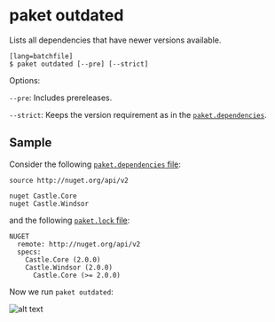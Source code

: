 # paket outdated

Lists all dependencies that have newer versions available.

    [lang=batchfile]
    $ paket outdated [--pre] [--strict]

Options:

  `--pre`: Includes prereleases.

  `--strict`: Keeps the version requirement as in the [`paket.dependencies`](dependencies-file.html).

## Sample

Consider the following [`paket.dependencies` file](dependencies-file.html):

    source http://nuget.org/api/v2
    
    nuget Castle.Core
    nuget Castle.Windsor

and the following [`paket.lock` file](lock-file.html): 

    NUGET
      remote: http://nuget.org/api/v2
      specs:
        Castle.Core (2.0.0)
        Castle.Windsor (2.0.0)
          Castle.Core (>= 2.0.0)

Now we run `paket outdated`:

![alt text](img/paket-outdated.png "paket outdated command")